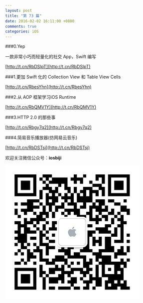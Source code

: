```yaml
---
layout: post
title: "第 73 篇"
date: 2016-02-02 16:11:00 +0800
comments: true
categories: iOS
---
```

###0.Yep

一款非常小巧而轻量化的社交 App，Swift 编写  

[http://t.cn/RbDSlpT](http://t.cn/RbDSlpT)  

###1.更加 Swift 化的 Collection View 和 Table View Cells

[http://t.cn/RbesYhn](http://t.cn/RbesYhn)  

###2.从 AOP 框架学习iOS Runtime

[http://t.cn/RbQMV1Y](http://t.cn/RbQMV1Y)  

###3.HTTP 2.0 的那些事

[http://t.cn/Rbgy7q2](http://t.cn/Rbgy7q2)  

###4.简易音乐播放器(仿网易云音乐)

[http://t.cn/RbDSTsj](http://t.cn/RbDSTsj)  

欢迎关注微信公众号：**iosbiji**

![iOS开发笔记](/images/weixin.jpg)